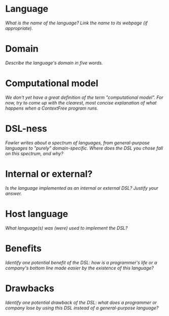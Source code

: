 # Language
_What is the name of the language? Link the name to its webpage 
(if appropriate)._


# Domain
_Describe the language's domain in five words._


# Computational model
_We don't yet have a great definition of the term "computational model". 
For now, try to come up with the clearest, most concise explanation of 
what happens when a ContextFree program runs._


# DSL-ness
_Fowler writes about a spectrum of languages, from general-purpose languages to 
"purely" domain-specific. Where does the DSL you chose fall on this spectrum, 
and why?_ 


# Internal or external?
_Is the language implemented as an internal or external DSL? 
Justify your answer._


# Host language
_What language(s) was (were) used to implement the DSL?_


# Benefits
_Identify one potential benefit of the DSL: how is a programmer's life or a 
company's bottom line made easier by the existence of this language?_


# Drawbacks
_Identify one potential drawback of the DSL: what does a programmer or company 
lose by using this DSL instead of a general-purpose language?_
